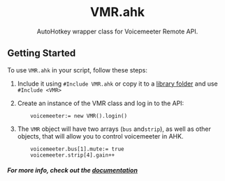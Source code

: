 <h1 align="center">
VMR.ahk
</h1>
<p align="center">
  AutoHotkey wrapper class for Voicemeeter Remote API.
</p>

## Getting Started
To use `VMR.ahk` in your script, follow these steps:
1.  Include it using `#Include VMR.ahk` or copy it to a [library folder](https://www.autohotkey.com/docs/Functions.htm#lib) and use `#Include <VMR>`

2.  Create an instance of the VMR class and log in to the API:
    ```ahk
        voicemeeter:= new VMR().login()
    ```
3. The `VMR` object will have two arrays (`bus` and`strip`), as well as other objects, that will allow you to control voicemeeter in AHK.
    ```ahk
        voicemeeter.bus[1].mute:= true
        voicemeeter.strip[4].gain++
    ```

##### For more info, check out the [documentation](https://saifaqqad.github.io/VMR.ahk/)
